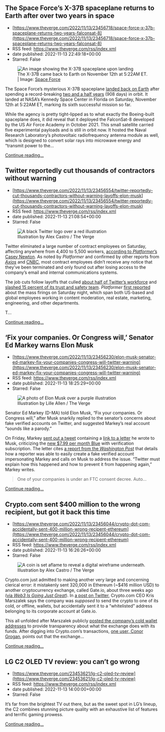 ## The Space Force’s X-37B spaceplane returns to Earth after over two years in space
 - [https://www.theverge.com/2022/11/13/23456718/space-force-x-37b-spaceplane-returns-two-years-falconsat-8](https://www.theverge.com/2022/11/13/23456718/space-force-x-37b-spaceplane-returns-two-years-falconsat-8)
 - RSS feed: https://www.theverge.com/rss/index.xml
 - date published: 2022-11-13 22:49:18+00:00
 - Starred: False

<figure>
      <img alt="An image showing the X-37B spaceplane upon landing" src="https://cdn.vox-cdn.com/thumbor/hJ4hv1Goyyq-f0peZ7TNfwPWNvY=/0x0:6240x4160/1310x873/cdn.vox-cdn.com/uploads/chorus_image/image/71623861/air_force_x_37b_spaceplane.0.jpeg" />
        <figcaption>The X-37B came back to Earth on November 12th at 5:22AM ET. | Image: <a class="ql-link" href="https://www.spaceforce.mil/News/Article/3217077/x-37b-orbital-test-vehicle-concludes-sixth-successful-mission/" target="_blank">Space Force</a></figcaption>
    </figure>

  <p id="bbcAzd">The Space Force’s mysterious X-37B spaceplane <a href="https://www.spaceforce.mil/News/Article/3217077/x-37b-orbital-test-vehicle-concludes-sixth-successful-mission/">landed back on Earth</a> after spending a record-breaking <a href="https://www.theverge.com/2020/5/15/21257433/air-force-spaceplane-x-37b-launch-watch-ula-atlas-v-rocket-live">two and a half years</a> (908 days) in orbit. It landed at NASA’s Kennedy Space Center in Florida on Saturday, November 12th at 5:22AM ET, marking its sixth successful mission so far.</p>
<p id="GqMNDM">While the agency is pretty tight-lipped as to what exactly the Boeing-built spaceplane does, it did reveal that it deployed the FalconSat-8 developed by the US Air Force Academy in October 2021. This small satellite carried five experimental payloads and is still in orbit now. It hosted the Naval Research Laboratory’s photovoltaic radiofrequency antenna module as well, which is designed to convert solar rays into microwave energy and “transmit power to the...</p>
  <p>
    <a href="https://www.theverge.com/2022/11/13/23456718/space-force-x-37b-spaceplane-returns-two-years-falconsat-8">Continue reading&hellip;</a>
  </p>

## Twitter reportedly cut thousands of contractors without warning
 - [https://www.theverge.com/2022/11/13/23456554/twitter-reportedly-cut-thousands-contractors-without-warning-layoffs-elon-musk](https://www.theverge.com/2022/11/13/23456554/twitter-reportedly-cut-thousands-contractors-without-warning-layoffs-elon-musk)
 - RSS feed: https://www.theverge.com/rss/index.xml
 - date published: 2022-11-13 21:08:54+00:00
 - Starred: False

<figure>
      <img alt="A black Twitter logo over a red illustration" src="https://cdn.vox-cdn.com/thumbor/ZJex-P_Bz4uRI-kmYZzj8JPJmL8=/0x0:3000x2000/1310x873/cdn.vox-cdn.com/uploads/chorus_image/image/71623569/acastro_STK050_08.0.jpg" />
        <figcaption>Illustration by Alex Castro / The Verge</figcaption>
    </figure>

  <p id="Sa7ytG">Twitter eliminated a large number of contract employees on Saturday, affecting anywhere from 4,400 to 5,500 workers, <a href="https://twitter.com/CaseyNewton/status/1591848844899540992?s=20&amp;t=CZ50FTzFSI5nqxowlp5Sww">according to <em>Platformer</em>’s Casey Newton</a>. As noted by <em>Platformer</em> and confirmed by other reports from <a href="https://www.axios.com/2022/11/13/elon-musk-twitter-contractor-layoffs"><em>Axios</em></a> and <a href="https://www.cnbc.com/2022/11/13/twitter-suddenly-cuts-large-number-of-contract-workers.html">CNBC</a>, most contract employees didn’t receive any notice that they’ve been terminated and only found out after losing access to the company’s email and internal communications systems.</p>
<p id="FNQrJ7">The job cuts follow layoffs that culled <a href="https://www.theverge.com/2022/11/4/23439790/elon-musk-twitter-layoffs-trust-and-safety-teams-severance">about half of Twitter’s workforce</a> and <a href="https://www.theverge.com/2022/11/4/23441404/twitter-trust-safety-staff-layoffs-content-moderation">slashed 15 percent of its trust and safety team</a>. <em>Platformer</em> <a href="https://twitter.com/CaseyNewton/status/1591608302076858371?s=20&amp;t=CZ50FTzFSI5nqxowlp5Sww">first reported</a> about the mass firings on Saturday night, which span both US-based and global employees working in content moderation, real estate, marketing, engineering, and other departments.</p>
<p id="FXzOme">T...</p>
  <p>
    <a href="https://www.theverge.com/2022/11/13/23456554/twitter-reportedly-cut-thousands-contractors-without-warning-layoffs-elon-musk">Continue reading&hellip;</a>
  </p>

## ‘Fix your companies. Or Congress will,’ Senator Ed Markey warns Elon Musk
 - [https://www.theverge.com/2022/11/13/23456230/elon-musk-senator-ed-markey-fix-your-companies-congress-will-twitter-warning](https://www.theverge.com/2022/11/13/23456230/elon-musk-senator-ed-markey-fix-your-companies-congress-will-twitter-warning)
 - RSS feed: https://www.theverge.com/rss/index.xml
 - date published: 2022-11-13 18:25:29+00:00
 - Starred: False

<figure>
      <img alt="A photo of Elon Musk over a purple illustration" src="https://cdn.vox-cdn.com/thumbor/LaeGN9CwfdAAfyfBNN1TLS-78JA=/0x0:2040x1360/1310x873/cdn.vox-cdn.com/uploads/chorus_image/image/71623021/STK171_L_Allen_Musk_03.0.jpg" />
        <figcaption>Illustration by Lille Allen / The Verge</figcaption>
    </figure>

  <p id="GojDQr">Senator Ed Markey (D-MA) told Elon Musk, “Fix your companies. Or Congress will,” after Musk snarkily replied to the senator’s concerns about fake verified accounts on Twitter, and suggested Markey’s real account “sounds like a parody.”</p>
<p id="D9uUxZ">On Friday, Markey <a href="https://twitter.com/SenMarkey/status/1591164312168824832?s=20&amp;t=2oG9wZbEEd9zFQ_HqNFoWw">sent out a tweet</a> containing a <a href="https://www.markey.senate.gov/news/press-releases/senator-markey-demands-answers-from-twitter-on-disinformation-and-fake-accounts">link to a letter</a> he wrote to Musk, criticizing the <a href="https://www.theverge.com/2022/11/1/23435092/elon-musk-twitter-blue-verification-cost-ads-search">new $7.99 per month Blue</a> with verification subscription. The letter cites <a href="https://www.washingtonpost.com/technology/2022/11/11/twitter-blue-checkmark/">a report from the <em>Washington Post</em></a> that details how a reporter was able to easily create a fake verified account impersonating Markey and calls on Musk to address the issue. “Twitter must explain how this happened and how to prevent it from happening again,” Markey writes.</p>
<div class="c-float-left c-float-hang"><div id="NRnh0G">
<blockquote class="twitter-tweet">
<p dir="ltr" lang="en">One of your companies is under an FTC consent decree. Auto...</p>
</blockquote>
</div></div>
  <p>
    <a href="https://www.theverge.com/2022/11/13/23456230/elon-musk-senator-ed-markey-fix-your-companies-congress-will-twitter-warning">Continue reading&hellip;</a>
  </p>

## Crypto.com sent $400 million to the wrong recipient, but got it back this time
 - [https://www.theverge.com/2022/11/13/23456044/crypto-dot-com-accidentally-sent-400-million-wrong-recipent-ethereum](https://www.theverge.com/2022/11/13/23456044/crypto-dot-com-accidentally-sent-400-million-wrong-recipent-ethereum)
 - RSS feed: https://www.theverge.com/rss/index.xml
 - date published: 2022-11-13 16:26:26+00:00
 - Starred: False

<figure>
      <img alt="A coin is set aflame to reveal a digital wireframe underneath." src="https://cdn.vox-cdn.com/thumbor/9-n-1JCGtnA2xl4L8xaFAKZNpN4=/0x0:2040x1360/1310x873/cdn.vox-cdn.com/uploads/chorus_image/image/71622571/acastro_220524_STK428_0002.0.jpg" />
        <figcaption>Illustration by Alex Castro / The Verge</figcaption>
    </figure>

  <p id="3IgU1y">Crypto.com just admitted to making another very large and concerning clerical error: it mistakenly sent 320,000 in Ethereum (~$416 million USD) to another cryptocurrency exchange, called Gate.io, about three weeks ago (<a href="https://web3isgoinggreat.com/single/cryptocom-ceo-admits-company-accidentally-sent-320000-eth-416-million-to-another-crypto-exchange-a-few-weeks-ago">via <em>Web3 Is Going Just Great</em></a>). In <a href="https://twitter.com/kris/status/1591605600638881792?s=20&amp;t=OIddQwnOwc4ipEgYygrCxg">a post on Twitter</a>, Crypto.com CEO Kris Marszalek says the company was <em>supposed</em> to send the crypto to one of its cold, or offline, wallets, but accidentally sent it to a “whitelisted” address belonging to its corporate account at Gate.io. </p>
<p id="38fhZU">This all unfolded after Marszalek publicly <a href="https://twitter.com/kris/status/1591036632664518657?s=20&amp;t=1brWiQ-dqPKvjPay33e71w">posted the company’s cold wallet addresses</a> to provide transparency about what the exchange does with its funds. After digging into Crypto.com’s transactions, <a href="https://twitter.com/jconorgrogan/status/1591516592835559429?s=20&amp;t=OJaHg3HMH7NOQcqgOdQWwg">one user, Conor Grogan</a>, points out that the exchange...</p>
  <p>
    <a href="https://www.theverge.com/2022/11/13/23456044/crypto-dot-com-accidentally-sent-400-million-wrong-recipent-ethereum">Continue reading&hellip;</a>
  </p>

## LG C2 OLED TV review: you can’t go wrong
 - [https://www.theverge.com/23453621/lg-c2-oled-tv-review](https://www.theverge.com/23453621/lg-c2-oled-tv-review)
 - RSS feed: https://www.theverge.com/rss/index.xml
 - date published: 2022-11-13 14:00:00+00:00
 - Starred: False

<p>It’s far from the brightest TV out there, but as the sweet spot in LG’s lineup, the C2 combines stunning picture quality with an exhaustive list of features and terrific gaming prowess.</p>
  <p>
    <a href="https://www.theverge.com/23453621/lg-c2-oled-tv-review">Continue reading&hellip;</a>
  </p>
